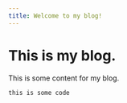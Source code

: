 ```yaml
---
title: Welcome to my blog!
---
```

# This is my blog.
This is some content for my blog.
```
this is some code
```
